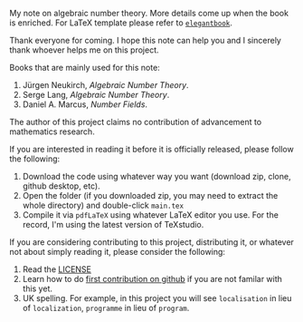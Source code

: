 My note on algebraic number theory. More details come up when the book is enriched. For LaTeX template please refer to [`elegantbook`](https://elegantlatex.org/en/).

Thank everyone for coming. I hope this note can help you and I sincerely thank whoever helps me on this project.

Books that are mainly used for this note:

1. Jürgen Neukirch, *Algebraic Number Theory*.
2. Serge Lang, *Algebraic Number Theory*.
3. Daniel A. Marcus, *Number Fields*.

The author of this project claims no contribution of advancement to mathematics research.

If you are interested in reading it before it is officially released, please follow the following:

1. Download the code using whatever way you want (download zip, clone, github desktop, etc).
2. Open the folder (if you downloaded zip, you may need to extract the whole directory) and double-click `main.tex`
3. Compile it via `pdfLaTeX` using whatever LaTeX editor you use. For the record, I'm using the latest version of TeXstudio.

If you are considering contributing to this project, distributing it, or whatever not about simply reading it, please consider the following:

1. Read the [LICENSE](https://github.com/Admiraldesvl/algebraic-number-theory-note/blob/master/LICENSE)
2. Learn how to do [first contribution on github](https://github.com/firstcontributions/first-contributions) if you are not familar with this yet.
3. UK spelling. For example, in this project you will see `localisation` in lieu of `localization`, `programme` in lieu of `program`.